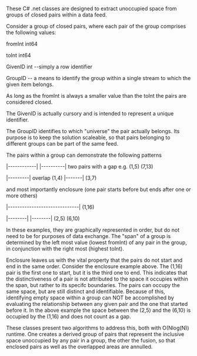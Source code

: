These C# .net classes are designed to extract unoccupied space from groups of closed pairs within a data feed.

Consider a group of closed pairs, where each pair of the group comprises the following values:

fromInt  int64 

toInt int64

GivenID int  --simply a row identifier

GroupID -- a means to identify the group within a single stream to which the given item belongs.

As long as the fromInt is always a smaller value than the toInt the pairs are considered closed.  

The GivenID is actually cursory and is intended to represent a unique identifier.

The GroupID identifies to which "universe" the pair actually belongs.  Its purpose is to keep the solution 
scaleable, so that pairs belonging to different groups can be part of the same feed.

The pairs within a group can demonstrate the following patterns

|------------|  |----------|  two pairs with a gap  e.g. (1,5) (7,13)

|---------|  overlap  (1,4)
       |-------| (3,7)

and most importantly enclosure (one pair starts before but ends after one or more others)

|------------------------------|   (1,16)

   |--------|  |--------| (2,5)  (6,10)


In these examples, they are graphically represented in order, but do not need to be for purposes of data exchange.
The "span" of a group is determined by the left most value  (lowest fromInt) of any pair in the group, in conjunction 
with the right most (highest toInt).

Enclosure leaves us with the vital property that the pairs do not start and end in the same order.  Consider the 
enclosure example above.  The (1,16) pair is the first one to start, but it is the third one to end.
This indicates that the distinctiveness of a pair is not attributed to the space it occupies within the span, but rather
to its specifc boundaries.  The pairs can occupy the same space, but are still distinct and identifiable.
Because of this, identifying empty space within a group can NOT be accomplished by evaluating the relationship 
between any given pair and the one that started before it.  In the above example the space between the (2,5)
and the (6,10) is occupied by the (1,16) and does not count as a gap.

These classes present two algorithms to address this, both with O(Nlog(N)) runtime.
One creates a derived group of pairs that represent the inclusive space unoccupied by any pair in a group, 
the other the fusion, so that enclosed pairs as well as the  overlapped areas are annulled.





